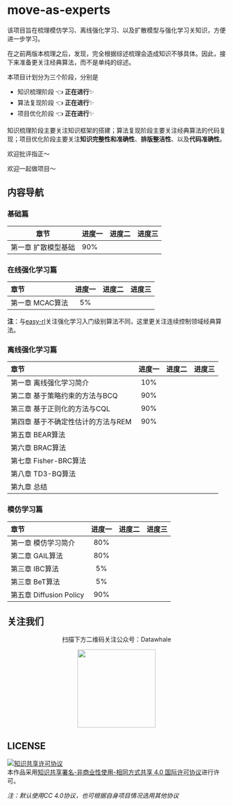 # move-as-experts
该项目旨在梳理模仿学习、离线强化学习、以及扩散模型与强化学习关知识，方便进一步学习。

在之前两版本梳理之后，发现，完全根据综述梳理会造成知识不够具体。因此，接下来准备更关注经典算法，而不是单纯的综述。



本项目计划分为三个阶段，分别是

- 知识梳理阶段 :point_left: **正在进行**:sparkles:
- 算法复现阶段 :point_left: **正在进行**:sparkles:
- 项目优化阶段 :point_left: **正在进行**:sparkles:

知识梳理阶段主要关注知识框架的搭建；算法复现阶段主要关注经典算法的代码复现；项目优化阶段主要关注**知识完整性和准确性**、**排版整洁性**、以及**代码准确性**。

欢迎批评指正～

欢迎一起做项目～



## 内容导航

### 基础篇

| 章节                | 进度一 | 进度二 | 进度三 |
| ------------------- | ------ | ------ | ------ |
| 第一章 扩散模型基础 | 90%    |        |        |



### 在线强化学习篇

| 章节            | 进度一 | 进度二 | 进度三 |
| :-------------- | :----: | ------ | ------ |
| 第一章 MCAC算法 |   5%   |        |        |

**注**：与[easy-rl](https://github.com/datawhalechina/easy-rl)关注强化学习入门级别算法不同，这里更关注连续控制领域经典算法。



### 离线强化学习篇

| 章节                               | 进度一 | 进度二 | 进度三 |
| :--------------------------------- | :----: | ------ | ------ |
| 第一章 离线强化学习简介            |  10%   |        |        |
| 第二章 基于策略约束的方法与BCQ     |  90%   |        |        |
| 第三章 基于正则化的方法与CQL       |  90%   |        |        |
| 第四章 基于不确定性估计的方法与REM |  90%   |        |        |
| 第五章 BEAR算法                    |        |        |        |
| 第六章 BRAC算法                    |        |        |        |
| 第七章 Fisher-BRC算法              |        |        |        |
| 第八章 TD3-BQ算法                  |        |        |        |
| 第九章 总结                        |        |        |        |



### 模仿学习篇

| 章节                    | 进度一 | 进度二 | 进度三 |
| :---------------------- | :----: | ------ | ------ |
| 第一章 模仿学习简介     |  80%   |        |        |
| 第二章 GAIL算法         |  80%   |        |        |
| 第三章 IBC算法          |   5%   |        |        |
| 第三章 BeT算法          |   5%   |        |        |
| 第五章 Diffusion Policy |  90%   |        |        |





## 关注我们

<div align=center>
<p>扫描下方二维码关注公众号：Datawhale</p>
<img src="https://raw.githubusercontent.com/datawhalechina/pumpkin-book/master/res/qrcode.jpeg" width = "180" height = "180">
</div>


## LICENSE

<a rel="license" href="http://creativecommons.org/licenses/by-nc-sa/4.0/"><img alt="知识共享许可协议" style="border-width:0" src="https://img.shields.io/badge/license-CC%20BY--NC--SA%204.0-lightgrey" /></a><br />本作品采用<a rel="license" href="http://creativecommons.org/licenses/by-nc-sa/4.0/">知识共享署名-非商业性使用-相同方式共享 4.0 国际许可协议</a>进行许可。

*注：默认使用CC 4.0协议，也可根据自身项目情况选用其他协议*
